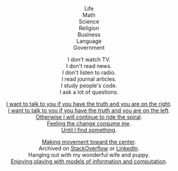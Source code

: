 
<br/>
<br/>
<br/>
<br/>

<p align="center">
Life<br/>
Math<br/>
Science<br/>
Religion<br/>
Business<br/>
Language<br/>
Government
</p>

<p align="center">
  I don't watch TV.<br/>
  I don't read news.<br/>
  I don't listen to radio.<br/>
  I read journal articles.<br/>
  I study people's code.<br/>
  I ask a lot of questions.<br/>
</p>

<p align="center">
  <a href="https://www.youtube.com/watch?v=1rkNR12j1pI">I want to talk to you if you have the truth and you are on the right</a>.<br/>
  <a href="https://www.youtube.com/watch?v=tqjOrkMHUkk">I want to talk to you if you have the truth and you are on the left</a>.<br/>
  <a href="https://www.youtube.com/watch?v=mBgviceBzFs#t=5m20s">Otherwise I will continue to ride the spiral</a>.<br/>
  <a href="https://www.youtube.com/watch?v=GIuZUCpm9hc#t=2m55s">Feeling the change consume me</a>.<br/>
  <a href="https://www.youtube.com/watch?v=NfpwKs1REg0#t=4m19s">Until I find something</a>.<br/>
</p>

<p align="center">
  <a href="https://www.youtube.com/watch?v=MM62wjLrgmA">Making movement toward the center</a>.<br/>
  Archived on <a href="https://stackoverflow.com/users/169992/lance-pollard">StackOverflow</a> or <a href="https://www.linkedin.com/in/lancejpollard/">LinkedIn</a>.<br/>
Hanging out with my wonderful wife and puppy.<br/>
  <a href="https://www.youtube.com/watch?v=FssULNGSZIA">Enjoying playing with models of information and computation</a>.
</p>

<br/>
<br/>
<br/>
<br/>
